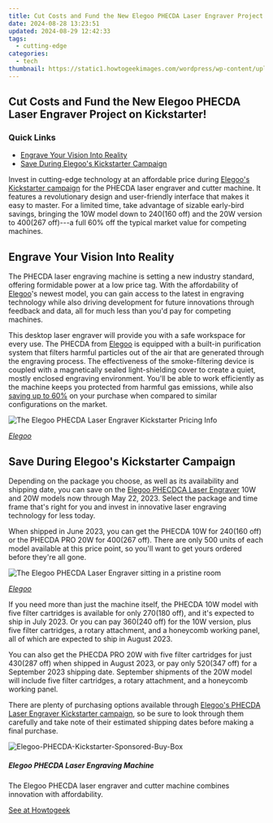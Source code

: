 ```yaml
---
title: Cut Costs and Fund the New Elegoo PHECDA Laser Engraver Project on Kickstarter!
date: 2024-08-28 13:23:51
updated: 2024-08-29 12:42:33
tags:
  - cutting-edge
categories:
  - tech
thumbnail: https://static1.howtogeekimages.com/wordpress/wp-content/uploads/2023/04/Elegoo-PHECDA-Kickstarter-Sponsored-1.jpg
---
```


## Cut Costs and Fund the New Elegoo PHECDA Laser Engraver Project on Kickstarter!

### Quick Links

* [Engrave Your Vision Into Reality](https://vp-tips.techidaily.com/easy-doc-and-book-digitization-for-iphone-users-using-ocr-technology-by-finereaderpdf/)
* [Save During Elegoo's Kickstarter Campaign](https://buynow-help.techidaily.com/navigate-effortlessly-an-in-depth-review-of-the-economical-bouncie-vehicle-connector/)

 Invest in cutting-edge technology at an affordable price during [Elegoo's Kickstarter campaign](https://ios-unlock.techidaily.com/in-2024-8-safe-and-effective-methods-to-unlock-your-iphone-6s-plus-without-a-passcode-by-drfone-ios/) for the PHECDA laser engraver and cutter machine. It features a revolutionary design and user-friendly interface that makes it easy to master. For a limited time, take advantage of sizable early-bird savings, bringing the 10W model down to $240 ($160 off) and the 20W version to $400 ($267 off)---a full 60% off the typical market value for competing machines.

##  Engrave Your Vision Into Reality

 The PHECDA laser engraving machine is setting a new industry standard, offering formidable power at a low price tag. With the affordability of [Elegoo](https://instagram-video-files.techidaily.com/new-optimizing-video-load-time-on-instagram-apps/)'s newest model, you can gain access to the latest in engraving technology while also driving development for future innovations through feedback and data, all for much less than you'd pay for competing machines.

 This desktop laser engraver will provide you with a safe workspace for every use. The PHECDA from [Elegoo](https://youtube-web.techidaily.com/024-approved-exploring-hidden-realms-a-comprehensive-guide-to-youtubes-unlisted-videos/) is equipped with a built-in purification system that filters harmful particles out of the air that are generated through the engraving process. The effectiveness of the smoke-filtering device is coupled with a magnetically sealed light-shielding cover to create a quiet, mostly enclosed engraving environment. You'll be able to work efficiently as the machine keeps you protected from harmful gas emissions, while also [saving up to 60%](https://ios-unlock.techidaily.com/in-2024-8-safe-and-effective-methods-to-unlock-your-iphone-6s-plus-without-a-passcode-by-drfone-ios/) on your purchase when compared to similar configurations on the market.

![The Elegoo PHECDA Laser Engraver Kickstarter Pricing Info](https://static1.howtogeekimages.com/wordpress/wp-content/uploads/2023/04/Elegoo-PHECDA-Kickstarter-Sponsored-2.jpg) 

_[Elegoo](https://instagram-video-files.techidaily.com/new-optimizing-video-load-time-on-instagram-apps/)_

##  Save During Elegoo's Kickstarter Campaign

 Depending on the package you choose, as well as its availability and shipping date, you can save on the [Elegoo PHECDCA Laser Engraver](https://ios-unlock.techidaily.com/in-2024-8-safe-and-effective-methods-to-unlock-your-iphone-6s-plus-without-a-passcode-by-drfone-ios/) 10W and 20W models now through May 22, 2023\. Select the package and time frame that's right for you and invest in innovative laser engraving technology for less today.

 When shipped in June 2023, you can get the PHECDA 10W for $240 ($160 off) or the PHECDA PRO 20W for $400 ($267 off). There are only 500 units of each model available at this price point, so you'll want to get yours ordered before they're all gone.

![The Elegoo PHECDA Laser Engraver sitting in a pristine room](https://static1.howtogeekimages.com/wordpress/wp-content/uploads/2023/04/Elegoo-PHECDA-Kickstarter-Sponsored-3.jpg) 

_[Elegoo](https://instagram-video-files.techidaily.com/new-optimizing-video-load-time-on-instagram-apps/)_

 If you need more than just the machine itself, the PHECDA 10W model with five filter cartridges is available for only $270 ($180 off), and it's expected to ship in July 2023\. Or you can pay $360 ($240 off) for the 10W version, plus five filter cartridges, a rotary attachment, and a honeycomb working panel, all of which are expected to ship in August 2023.

 You can also get the PHECDA PRO 20W with five filter cartridges for just $430 ($287 off) when shipped in August 2023, or pay only $520 ($347 off) for a September 2023 shipping date. September shipments of the 20W model will include five filter cartridges, a rotary attachment, and a honeycomb working panel.

 There are plenty of purchasing options available through [Elegoo's PHECDA Laser Engraver Kickstarter campaign](https://ios-unlock.techidaily.com/in-2024-8-safe-and-effective-methods-to-unlock-your-iphone-6s-plus-without-a-passcode-by-drfone-ios/), so be sure to look through them carefully and take note of their estimated shipping dates before making a final purchase.

![Elegoo-PHECDA-Kickstarter-Sponsored-Buy-Box](https://static1.howtogeekimages.com/wordpress/wp-content/uploads/2023/06/elegoo-phecda-kickstarter-sponsored-buy-box.jpg) 

#####  Elegoo PHECDA Laser Engraving Machine

The Elegoo PHECDA laser engraver and cutter machine combines innovation with affordability. 

[See at Howtogeek](https://ios-unlock.techidaily.com/in-2024-8-safe-and-effective-methods-to-unlock-your-iphone-6s-plus-without-a-passcode-by-drfone-ios/)

<ins class="adsbygoogle"
     style="display:block"
     data-ad-format="autorelaxed"
     data-ad-client="ca-pub-7571918770474297"
     data-ad-slot="1223367746"></ins>



<ins class="adsbygoogle"
     style="display:block"
     data-ad-client="ca-pub-7571918770474297"
     data-ad-slot="8358498916"
     data-ad-format="auto"
     data-full-width-responsive="true"></ins>
